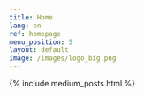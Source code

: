 ```yaml
---
title: Home
lang: en
ref: homepage
menu_position: 5
layout: default
image: /images/logo_big.png
---
```

{% include medium_posts.html %}

